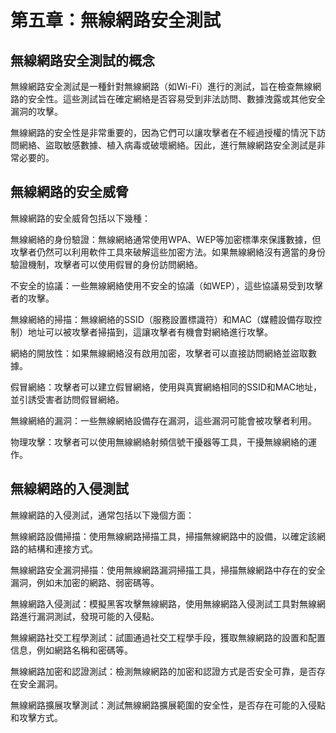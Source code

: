# 第五章：無線網路安全測試

## 無線網路安全測試的概念

無線網路安全測試是一種針對無線網路（如Wi-Fi）進行的測試，旨在檢查無線網路的安全性。這些測試旨在確定網絡是否容易受到非法訪問、數據洩露或其他安全漏洞的攻擊。

無線網路的安全性是非常重要的，因為它們可以讓攻擊者在不經過授權的情況下訪問網絡、盜取敏感數據、植入病毒或破壞網絡。因此，進行無線網路安全測試是非常必要的。

## 無線網路的安全威脅

無線網路的安全威脅包括以下幾種：

無線網絡的身份驗證：無線網絡通常使用WPA、WEP等加密標準來保護數據，但攻擊者仍然可以利用軟件工具來破解這些加密方法。如果無線網絡沒有適當的身份驗證機制，攻擊者可以使用假冒的身份訪問網絡。

不安全的協議：一些無線網絡使用不安全的協議（如WEP），這些協議易受到攻擊者的攻擊。

無線網絡的掃描：無線網絡的SSID（服務設置標識符）和MAC（媒體設備存取控制）地址可以被攻擊者掃描到，這讓攻擊者有機會對網絡進行攻擊。

網絡的開放性：如果無線網絡沒有啟用加密，攻擊者可以直接訪問網絡並盜取數據。

假冒網絡：攻擊者可以建立假冒網絡，使用與真實網絡相同的SSID和MAC地址，並引誘受害者訪問假冒網絡。

無線網絡的漏洞：一些無線網絡設備存在漏洞，這些漏洞可能會被攻擊者利用。

物理攻擊：攻擊者可以使用無線網絡射頻信號干擾器等工具，干擾無線網絡的運作。

## 無線網路的入侵測試

無線網路的入侵測試，通常包括以下幾個方面：

無線網路設備掃描：使用無線網路掃描工具，掃描無線網路中的設備，以確定該網路的結構和連接方式。

無線網路安全漏洞掃描：使用無線網路漏洞掃描工具，掃描無線網路中存在的安全漏洞，例如未加密的網路、弱密碼等。

無線網路入侵測試：模擬黑客攻擊無線網路，使用無線網路入侵測試工具對無線網路進行漏洞測試，發現可能的入侵點。

無線網路社交工程學測試：試圖通過社交工程學手段，獲取無線網路的設置和配置信息，例如網路名稱和密碼等。

無線網路加密和認證測試：檢測無線網路的加密和認證方式是否安全可靠，是否存在安全漏洞。

無線網路擴展攻擊測試：測試無線網路擴展範圍的安全性，是否存在可能的入侵點和攻擊方式。
